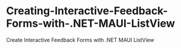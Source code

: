 # Creating-Interactive-Feedback-Forms-with-.NET-MAUI-ListView
Create Interactive Feedback Forms with .NET MAUI ListView
